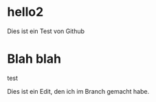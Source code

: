 # hello2
Dies ist ein Test von Github

# Blah blah
test

Dies ist ein Edit, den ich im Branch gemacht habe.
